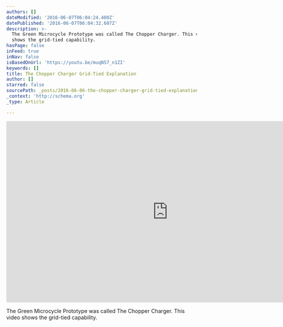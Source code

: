 ```yaml
---
authors: []
dateModified: '2016-06-07T06:04:24.480Z'
datePublished: '2016-06-07T06:04:32.607Z'
description: >-
  The Green Microcycle Prototype was called The Chopper Charger. This video
  shows the grid-tied capability.
hasPage: false
inFeed: true
inNav: false
isBasedOnUrl: 'https://youtu.be/muqN57_n1ZI'
keywords: []
title: The Chopper Charger Grid-Tied Explanation
author: []
starred: false
sourcePath: _posts/2016-06-06-the-chopper-charger-grid-tied-explanation.md
_context: 'http://schema.org'
_type: Article

---
```

<iframe src="https://cdn.embedly.com/widgets/media.html?src=https://www.youtube.com/embed/muqN57_n1ZI?feature=oembed&amp;url=http://www.youtube.com/watch?v=muqN57_n1ZI&amp;image=https://i.ytimg.com/vi/muqN57_n1ZI/hqdefault.jpg&amp;key=b7d04c9b404c499eba89ee7072e1c4f7&amp;type=text/html&amp;schema=youtube" width="854" height="480" scrolling="no" frameborder="0" allowfullscreen="" style=""></iframe>

The Green Microcycle Prototype was called The Chopper Charger. This video shows the grid-tied capability.